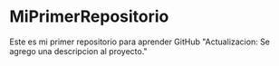 # MiPrimerRepositorio
Este es mi primer repositorio para aprender GitHub
"Actualizacion: Se agrego una descripcion al proyecto." 

